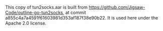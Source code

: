 This copy of tun2socks.aar is built from https://github.com/Jigsaw-Code/outline-go-tun2socks, at
commit a855c4a7a4591f61603981d353af187f38e90b22.  It is used here under the Apache 2.0 license.

